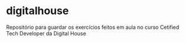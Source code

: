 # digitalhouse
Repositório para guardar os exercícios feitos em aula no curso Cetified Tech Developer da Digital House
